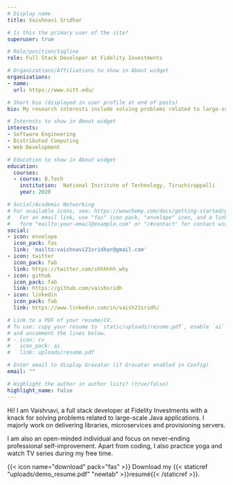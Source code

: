 ```yaml
---
# Display name
title: Vaishnavi Sridhar

# Is this the primary user of the site?
superuser: true

# Role/position/tagline
role: Full Stack Developer at Fidelity Investments

# Organizations/Affiliations to show in About widget
organizations:
- name: 
  url: https://www.nitt.edu/

# Short bio (displayed in user profile at end of posts)
bio: My research interests include solving problems related to large-scale distributed software systems and developing websites.

# Interests to show in About widget
interests:
- Software Engineering 
- Distributed Computing 
- Web Development

# Education to show in About widget
education:
  courses:
  - course: B.Tech
    institution:  National Institute of Technology, Tiruchirappalli
    year: 2020

# Social/Academic Networking
# For available icons, see: https://wowchemy.com/docs/getting-started/page-builder/#icons
#   For an email link, use "fas" icon pack, "envelope" icon, and a link in the
#   form "mailto:your-email@example.com" or "/#contact" for contact widget.
social:
- icon: envelope
  icon_pack: fas
  link: 'mailto:vaishnavi21sridhar@gmail.com'
- icon: twitter
  icon_pack: fab
  link: https://twitter.com/shhhhhh_why
- icon: github
  icon_pack: fab
  link: https://github.com/vaishsridh
- icon: linkedin
  icon_pack: fab
  link: https://www.linkedin.com/in/vaish21sridh/

# Link to a PDF of your resume/CV.
# To use: copy your resume to `static/uploads/resume.pdf`, enable `ai` icons in `params.toml`, 
# and uncomment the lines below.
# - icon: cv
#   icon_pack: ai
#   link: uploads/resume.pdf

# Enter email to display Gravatar (if Gravatar enabled in Config)
email: ""

# Highlight the author in author lists? (true/false)
highlight_name: false
---
```


Hi! I am Vaishnavi, a full stack developer at Fidelity Investments with a knack for solving problems related to large-scale Java applications. I majorly work on delivering libraries, microservices and provisioning servers.

I am also an open-minded individual and focus on never-ending professional self-improvement.
Apart from coding, I also practice yoga and watch TV series during my free time.

{{< icon name="download" pack="fas" >}} Download my {{< staticref "uploads/demo_resume.pdf" "newtab" >}}resumé{{< /staticref >}}.
